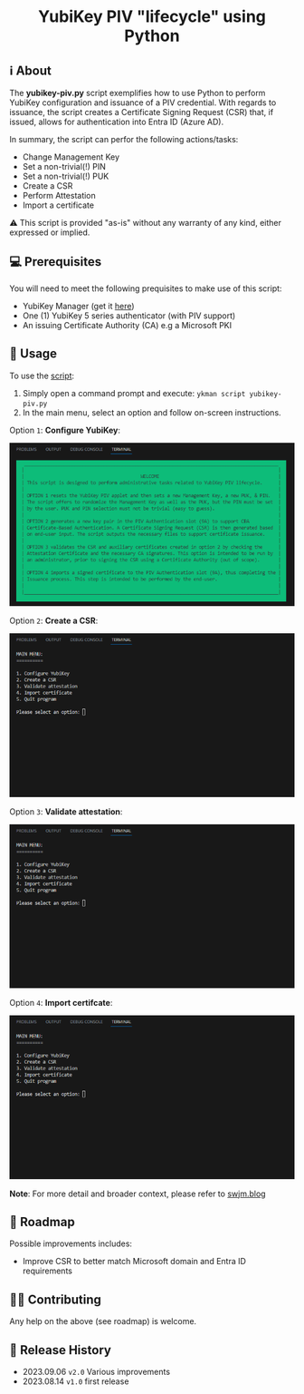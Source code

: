 <h1 align="center"> YubiKey PIV "lifecycle" using Python</h1>

## ℹ️ About
The **yubikey-piv.py** script exemplifies how to use Python to perform YubiKey configuration and issuance of a PIV credential. 
With regards to issuance, the script creates a Certificate Signing Request (CSR) that, if issued, allows for authentication into Entra ID (Azure AD).

In summary, the script can perfor the following actions/tasks:

* Change Management Key
* Set a non-trivial(!) PIN
* Set a non-trivial(!) PUK
* Create a CSR
* Perform Attestation
* Import a certificate

⚠️ This script is provided "as-is" without any warranty of any kind, either expressed or implied.

## 💻 Prerequisites
You will need to meet the following prequisites to make use of this script:

- YubiKey Manager (get it [here](https://www.yubico.com/support/download/yubikey-manager/))
- One (1) YubiKey 5 series authenticator (with PIV support)
- An issuing Certificate Authority (CA) e.g a Microsoft PKI

## 📖 Usage
To use the [script](https://github.com/JMarkstrom/PIV/raw/main/yubikey-piv.py):

1. Simply open a command prompt and execute: ```ykman script yubikey-piv.py```
2. In the main menu, select an option and follow on-screen instructions.

Option ```1```: **Configure YubiKey**:

![](/images/configure-yubikey-piv-applet.gif)

Option ```2```: **Create a CSR**:

![](/images/create-csr-for-yubikey.gif)

Option ```3```: **Validate attestation**:

![](/images/validate-yubikey-attestation.gif)

Option ```4```: **Import certifcate**:

![](/images/import-certificate-to-yubikey.gif)


**Note**: For more detail and broader context, please refer to [swjm.blog]([https://swjm.blog/fc967d06d4b0])

## 🥅 Roadmap
Possible improvements includes:
- Improve CSR to better match Microsoft domain and Entra ID requirements

## 🥷🏻 Contributing
Any help on the above (see roadmap) is welcome. 

## 📜 Release History
* 2023.09.06 `v2.0` Various improvements
* 2023.08.14 `v1.0` first release

